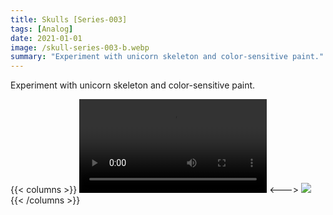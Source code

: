 ```yaml
---
title: Skulls [Series-003]
tags: [Analog]
date: 2021-01-01
image: /skull-series-003-b.webp
summary: "Experiment with unicorn skeleton and color-sensitive paint."
---
```

Experiment with unicorn skeleton and color-sensitive paint.

{{< columns >}}
![timelapse.mov](/timelapse.mov)
<--->
![](/skull-series-003-a.webp)
{{< /columns >}}


